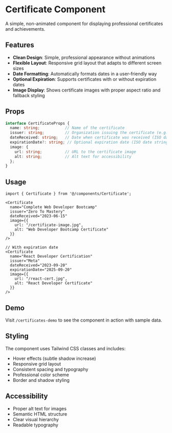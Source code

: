 # Certificate Component

A simple, non-animated component for displaying professional certificates and achievements.

## Features

- **Clean Design**: Simple, professional appearance without animations
- **Flexible Layout**: Responsive grid layout that adapts to different screen sizes
- **Date Formatting**: Automatically formats dates in a user-friendly way
- **Optional Expiration**: Supports certificates with or without expiration dates
- **Image Display**: Shows certificate images with proper aspect ratio and fallback styling

## Props

```typescript
interface CertificateProps {
  name: string;           // Name of the certificate
  issuer: string;         // Organization issuing the certificate (e.g., "Zero To Mastery")
  dateReceived: string;   // Date when certificate was received (ISO date string)
  expirationDate?: string; // Optional expiration date (ISO date string)
  image: {
    url: string;          // URL to the certificate image
    alt: string;          // Alt text for accessibility
  };
}
```

## Usage

```tsx
import { Certificate } from '@/components/Certificate';

<Certificate
  name="Complete Web Developer Bootcamp"
  issuer="Zero To Mastery"
  dateReceived="2023-06-15"
  image={{
    url: "/certificate-image.jpg",
    alt: "Web Developer Bootcamp Certificate"
  }}
/>

// With expiration date
<Certificate
  name="React Developer Certification"
  issuer="Meta"
  dateReceived="2023-09-20"
  expirationDate="2025-09-20"
  image={{
    url: "/react-cert.jpg",
    alt: "React Developer Certificate"
  }}
/>
```

## Demo

Visit `/certificates-demo` to see the component in action with sample data.

## Styling

The component uses Tailwind CSS classes and includes:
- Hover effects (subtle shadow increase)
- Responsive grid layout
- Consistent spacing and typography
- Professional color scheme
- Border and shadow styling

## Accessibility

- Proper alt text for images
- Semantic HTML structure
- Clear visual hierarchy
- Readable typography
